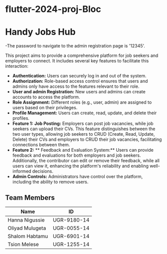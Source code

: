 # flutter-2024-proj-Bloc
# Handy Jobs Hub

-The password to navigate to the admin registration page is '12345'.

This project aims to provide a comprehensive platform for job seekers and employers to connect. It includes several key features to facilitate this interaction:

- **Authentication:** Users can securely log in and out of the system.
- **Authorization:** Role-based access control ensures that users and admins only have access to the features relevant to their role.
- **User and admin Registration:** New users and admins can create accounts to access the platform.
- **Role Assignment:** Different roles (e.g., user, admin) are assigned to users based on their privileges.
- **Profile Management:** Users can create, read, update, and delete their profiles.
- **Feature 1:** **Job Posting:** Employers can post job vacancies, while job seekers can upload their CVs. This feature distinguishes between the two user types, allowing job seekers to CRUD (Create, Read, Update, Delete) their CVs and employers to CRUD their job vacancies, facilitating connections between them. 
- **Feature 2:** ** Feedback and Evaluation System:** Users can provide feedback and evaluations for both employers and job seekers. Additionally, the contributor can edit or remove their feedback, while all users can view it, enhancing the platform's reliability and enabling well-informed decisions.
- **Admin Controls:** Administrators have  control over the platform, including the ability to remove users.

## Team Members

| Name              | ID         |
|-------------------|------------|
| Hanna Nigussie    | UGR-9180-14|
| Oliyad Mulugeta   | UGR-0055-14|
| Shalom Habtamu    | UGR-6901-14|
| Tsion Melese      | UGR-1255-14|

